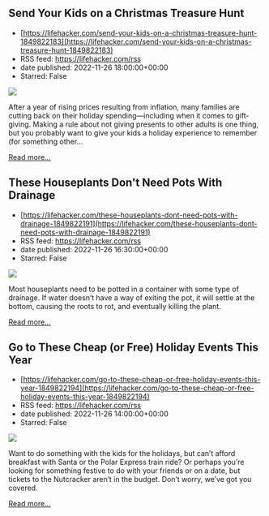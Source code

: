## Send Your Kids on a Christmas Treasure Hunt
 - [https://lifehacker.com/send-your-kids-on-a-christmas-treasure-hunt-1849822183](https://lifehacker.com/send-your-kids-on-a-christmas-treasure-hunt-1849822183)
 - RSS feed: https://lifehacker.com/rss
 - date published: 2022-11-26 18:00:00+00:00
 - Starred: False

<img src="https://i.kinja-img.com/gawker-media/image/upload/s--vi9ntNTN--/c_fit,fl_progressive,q_80,w_636/857e414aab1389227ddd97d9954a448c.jpg" /><p>After a year of rising prices resulting from inflation, many families are cutting back on their holiday spending—including when it comes to gift-giving. Making a rule about not giving presents to other adults is one thing, but you probably want to give your kids a holiday experience to remember (for something other…</p><p><a href="https://lifehacker.com/send-your-kids-on-a-christmas-treasure-hunt-1849822183">Read more...</a></p>

## These Houseplants Don't Need Pots With Drainage
 - [https://lifehacker.com/these-houseplants-dont-need-pots-with-drainage-1849822191](https://lifehacker.com/these-houseplants-dont-need-pots-with-drainage-1849822191)
 - RSS feed: https://lifehacker.com/rss
 - date published: 2022-11-26 16:30:00+00:00
 - Starred: False

<img src="https://i.kinja-img.com/gawker-media/image/upload/s--0FXK3wLt--/c_fit,fl_progressive,q_80,w_636/1454f0c891624cc8e5be83eeac604db9.jpg" /><p>Most houseplants need to be potted in a container with some type of drainage. If water doesn’t have a way of exiting the pot, it will settle at the bottom, causing the roots to rot, and eventually killing the plant. </p><p><a href="https://lifehacker.com/these-houseplants-dont-need-pots-with-drainage-1849822191">Read more...</a></p>

## Go to These Cheap (or Free) Holiday Events This Year
 - [https://lifehacker.com/go-to-these-cheap-or-free-holiday-events-this-year-1849822194](https://lifehacker.com/go-to-these-cheap-or-free-holiday-events-this-year-1849822194)
 - RSS feed: https://lifehacker.com/rss
 - date published: 2022-11-26 14:00:00+00:00
 - Starred: False

<img src="https://i.kinja-img.com/gawker-media/image/upload/s--7sO4qSHK--/c_fit,fl_progressive,q_80,w_636/bdc5f982f114c29438aa055d50520381.jpg" /><p>Want to do something with the kids for the holidays, but can’t afford breakfast with Santa or the Polar Express train ride? Or perhaps you’re looking for something festive to do with your friends or on a date, but tickets to the Nutcracker aren’t in the budget. Don’t worry, we’ve got you covered.</p><p><a href="https://lifehacker.com/go-to-these-cheap-or-free-holiday-events-this-year-1849822194">Read more...</a></p>
